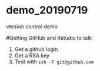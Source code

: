 # demo_20190719
version control demo

#Getting GitHub and Rstudio to talk 

1. Get a github login
2. Get a RSA key
3. Test with `ssh -T git@github.com`